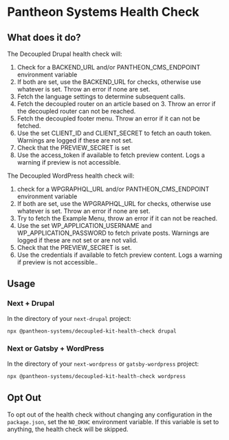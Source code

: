 # Pantheon Systems Health Check

## What does it do?

The Decoupled Drupal health check will:

1. Check for a BACKEND_URL and/or PANTHEON_CMS_ENDPOINT environment variable
1. If both are set, use the BACKEND_URL for checks, otherwise use whatever is
   set. Throw an error if none are set.
1. Fetch the language settings to determine subsequent calls.
1. Fetch the decoupled router on an article based on 3. Throw an error if the
   decoupled router can not be reached.
1. Fetch the decoupled footer menu. Throw an error if it can not be fetched.
1. Use the set CLIENT_ID and CLIENT_SECRET to fetch an oauth token. Warnings are
   logged if these are not set.
1. Check that the PREVIEW_SECRET is set
1. Use the access_token if available to fetch preview content. Logs a warning if
   preview is not accessible.

The Decoupled WordPress health check will:

1. check for a WPGRAPHQL_URL and/or PANTHEON_CMS_ENDPOINT environment variable
1. If both are set, use the WPGRAPHQL_URL for checks, otherwise use whatever is
   set. Throw an error if none are set.
1. Try to fetch the Example Menu, throw an error if it can not be reached.
1. Use the set WP_APPLICATION_USERNAME and WP_APPLICATION_PASSWORD to fetch
   private posts. Warnings are logged if these are not set or are not valid.
1. Check that the PREVIEW_SECRET is set.
1. Use the credentials if available to fetch preview content. Logs a warning if
   preview is not accessible..

## Usage

### Next + Drupal

In the directory of your `next-drupal` project:

```bash
npx @pantheon-systems/decoupled-kit-health-check drupal
```

### Next or Gatsby + WordPress

In the directory of your `next-wordpress` or `gatsby-wordpress` project:

```bash
npx @pantheon-systems/decoupled-kit-health-check wordpress
```

## Opt Out

To opt out of the health check without changing any configuration in the
`package.json`, set the `NO_DKHC` environment variable. If this variable is set
to anything, the health check will be skipped.
